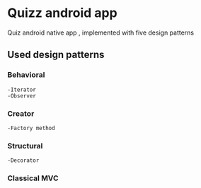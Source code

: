 # Quizz android app
Quiz android native app , implemented with five design patterns
## Used design patterns
### Behavioral
    -Iterator
    -Observer
### Creator
    -Factory method
### Structural
    -Decorator
### Classical MVC

